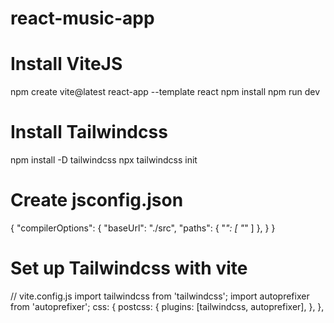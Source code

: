 # react-music-app
 
# Install ViteJS
npm create vite@latest react-app --template react
npm install
npm run dev

# Install Tailwindcss
npm install -D tailwindcss
npx tailwindcss init

# Create jsconfig.json
{
    "compilerOptions": {
        "baseUrl": "./src",
        "paths": {
            "*": [
                "*"
            ]
        },
    }
}

# Set up Tailwindcss with vite
// vite.config.js
import tailwindcss from 'tailwindcss';
import autoprefixer from 'autoprefixer';
css: {
    postcss: {
        plugins: [tailwindcss, autoprefixer],
    },
},